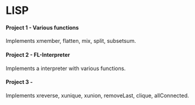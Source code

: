 # LISP

#### Project 1 - Various functions 
Implements xmember, flatten, mix, split, subsetsum.
#### Project 2 - FL-Interpreter
Implements a interpreter with various functions.
#### Project 3 - 
Implements xreverse, xunique, xunion, removeLast, clique, allConnected.


